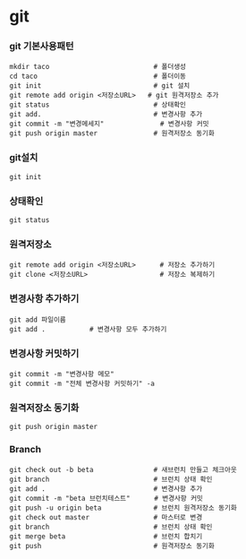 # git



### git 기본사용패턴

```
mkdir taco							# 폴더생성
cd taco								# 폴더이동
git init							# git 설치
git remote add origin <저장소URL>	 # git 원격저장소 추가
git status							# 상태확인
git add.							# 변경사항 추가
git commit -m "변경메세지"			   # 변경사항 커밋
git push origin master				# 원격저장소 동기화
```



### git설치

```
git init
```



### 상태확인

```
git status
```



### 원격저장소

```
git remote add origin <저장소URL>		# 저장소 추가하기
git clone <저장소URL>					# 저장소 복제하기
```



### 변경사항 추가하기

```
git add 파일이름
git add .			# 변경사항 모두 추가하기
```



### 변경사항 커밋하기

```
git commit -m "변경사항 메모"
git commit -m "전체 변경사항 커밋하기" -a
```



### 원격저장소 동기화

```
git push origin master
```



### Branch

```
git check out -b beta				# 새브런치 만들고 체크아웃
git branch							# 브런치 상태 확인
git add .							# 변경사항 추가
git commit -m "beta 브런치테스트"		 # 변경사항 커밋
git push -u origin beta				# 브런치 원격저장소 동기화
git check out master				# 마스터로 변경
git branch							# 브런치 상태 확인
git merge beta						# 브런치 합치기
git push							# 원격저장소 동기화
```



